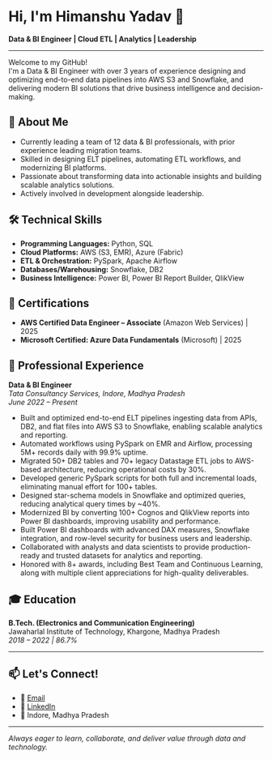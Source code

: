 # Hi, I'm Himanshu Yadav 👋

**Data & BI Engineer | Cloud ETL | Analytics | Leadership**

---

Welcome to my GitHub!  
I'm a Data & BI Engineer with over 3 years of experience designing and optimizing end-to-end data pipelines into AWS S3 and Snowflake, and delivering modern BI solutions that drive business intelligence and decision-making.

## 🚀 About Me

- Currently leading a team of 12 data & BI professionals, with prior experience leading migration teams.
- Skilled in designing ELT pipelines, automating ETL workflows, and modernizing BI platforms.
- Passionate about transforming data into actionable insights and building scalable analytics solutions.
- Actively involved in development alongside leadership.

## 🛠️ Technical Skills

- **Programming Languages:** Python, SQL
- **Cloud Platforms:** AWS (S3, EMR), Azure (Fabric)
- **ETL & Orchestration:** PySpark, Apache Airflow
- **Databases/Warehousing:** Snowflake, DB2
- **Business Intelligence:** Power BI, Power BI Report Builder, QlikView

## 📜 Certifications

- **AWS Certified Data Engineer – Associate** (Amazon Web Services) | 2025
- **Microsoft Certified: Azure Data Fundamentals** (Microsoft) | 2025

## 💼 Professional Experience

**Data & BI Engineer**  
_Tata Consultancy Services, Indore, Madhya Pradesh_  
_June 2022 – Present_

- Built and optimized end-to-end ELT pipelines ingesting data from APIs, DB2, and flat files into AWS S3 to Snowflake, enabling scalable analytics and reporting.
- Automated workflows using PySpark on EMR and Airflow, processing 5M+ records daily with 99.9% uptime.
- Migrated 50+ DB2 tables and 70+ legacy Datastage ETL jobs to AWS-based architecture, reducing operational costs by 30%.
- Developed generic PySpark scripts for both full and incremental loads, eliminating manual effort for 100+ tables.
- Designed star-schema models in Snowflake and optimized queries, reducing analytical query times by ~40%.
- Modernized BI by converting 100+ Cognos and QlikView reports into Power BI dashboards, improving usability and performance.
- Built Power BI dashboards with advanced DAX measures, Snowflake integration, and row-level security for business users and leadership.
- Collaborated with analysts and data scientists to provide production-ready and trusted datasets for analytics and reporting.
- Honored with 8+ awards, including Best Team and Continuous Learning, along with multiple client appreciations for high-quality deliverables.

## 🎓 Education

**B.Tech. (Electronics and Communication Engineering)**  
Jawaharlal Institute of Technology, Khargone, Madhya Pradesh  
_2018 – 2022 | 86.7%_

---

## 📫 Let's Connect!

- 📧 [Email](mailto:work.yadavhimanshu@gmail.com)
- 💼 [LinkedIn](https://www.linkedin.com/in/hyhimanshu)
- 📍 Indore, Madhya Pradesh

---

*Always eager to learn, collaborate, and deliver value through data and technology.*
